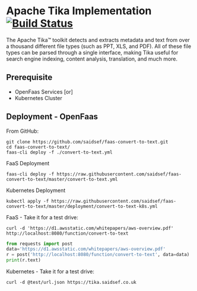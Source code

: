 # Apache Tika Implementation [![Build Status](https://travis-ci.org/saidsef/faas-convert-to-text.svg?branch=master)](https://travis-ci.org/saidsef/faas-convert-to-text)

The Apache Tika™ toolkit detects and extracts metadata and text from over a thousand different file types (such as PPT, XLS, and PDF). All of these file types can be parsed through a single interface, making Tika useful for search engine indexing, content analysis, translation, and much more.

## Prerequisite

 - OpenFaas Services [or]
 - Kubernetes Cluster

## Deployment - OpenFaas

From GitHub:

```shell
git clone https://github.com/saidsef/faas-convert-to-text.git
cd faas-convert-to-text/
faas-cli deploy -f ./convert-to-text.yml
```

FaaS Deployment

```shell
faas-cli deploy -f https://raw.githubusercontent.com/saidsef/faas-convert-to-text/master/convert-to-text.yml
```

Kubernetes Deployment

```shell
kubectl apply -f https://raw.githubusercontent.com/saidsef/faas-convert-to-text/master/deployment/convert-to-text-k8s.yml
```

FaaS - Take it for a test drive:

```shell
curl -d 'https://d1.awsstatic.com/whitepapers/aws-overview.pdf' http://localhost:8080/function/convert-to-text
```

```python
from requests import post
data='https://d1.awsstatic.com/whitepapers/aws-overview.pdf'
r = post('http://localhost:8080/function/convert-to-text', data=data)
print(r.text)
```

Kubernetes - Take it for a test drive:

```shell
curl -d @test/url.json https://tika.saidsef.co.uk
```

